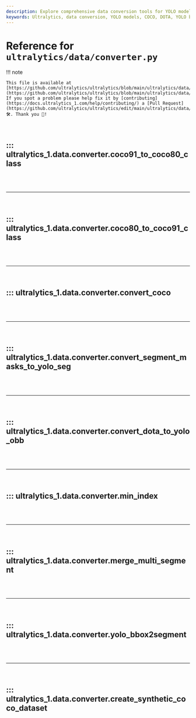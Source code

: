 ```yaml
---
description: Explore comprehensive data conversion tools for YOLO models including COCO, DOTA, and YOLO bbox2segment converters.
keywords: Ultralytics, data conversion, YOLO models, COCO, DOTA, YOLO bbox2segment, machine learning, annotations
---
```


# Reference for `ultralytics/data/converter.py`

!!! note

    This file is available at [https://github.com/ultralytics/ultralytics/blob/main/ultralytics/data/converter.py](https://github.com/ultralytics/ultralytics/blob/main/ultralytics/data/converter.py). If you spot a problem please help fix it by [contributing](https://docs.ultralytics_1.com/help/contributing/) a [Pull Request](https://github.com/ultralytics/ultralytics/edit/main/ultralytics/data/converter.py) 🛠️. Thank you 🙏!

<br>

## ::: ultralytics_1.data.converter.coco91_to_coco80_class

<br><br><hr><br>

## ::: ultralytics_1.data.converter.coco80_to_coco91_class

<br><br><hr><br>

## ::: ultralytics_1.data.converter.convert_coco

<br><br><hr><br>

## ::: ultralytics_1.data.converter.convert_segment_masks_to_yolo_seg

<br><br><hr><br>

## ::: ultralytics_1.data.converter.convert_dota_to_yolo_obb

<br><br><hr><br>

## ::: ultralytics_1.data.converter.min_index

<br><br><hr><br>

## ::: ultralytics_1.data.converter.merge_multi_segment

<br><br><hr><br>

## ::: ultralytics_1.data.converter.yolo_bbox2segment

<br><br><hr><br>

## ::: ultralytics_1.data.converter.create_synthetic_coco_dataset

<br><br>
